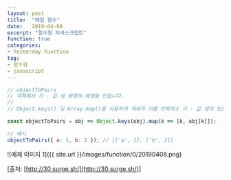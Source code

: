```yaml
---
layout: post
title:  "매일 함수"
date:   2019-04-08
excerpt: "함수형 자바스크립트"
function: true
categories:
- Yesterday Function
tag:
- 함수형
- javascript
---
```


```javascript
// objectToPairs
// 객체에서 키 - 값 썅 배열의 배열을 만듭니다.
//
// Object.keys() 및 Array.map()을 사용하여 객체의 키를 반복하소 키 - 값 쌍이 있는 배열을 생성합니다.

const objectToPairs = obj => Object.keys(obj).map(k => [k, obj[k]]);

// 예시
objectToPairs({ a: 1, b: 2 }); // [['a', 1], ['b', 2]]
```

![예제 이미지 1]({{ site.url }}/images/function/0/20190408.png)

[출처: [http://30.surge.sh/](http://30.surge.sh/)]
